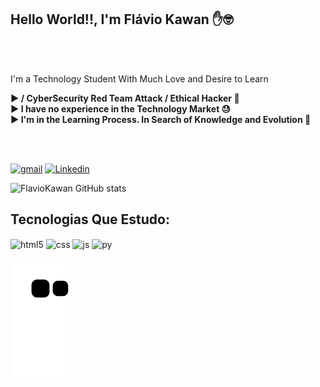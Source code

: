 ## Hello World!!, I'm Flávio Kawan ✋🤓
   <br><br>
   
I'm a Technology Student With Much Love and Desire to Learn
 
 <b>
 ► / CyberSecurity Red Team Attack / Ethical Hacker 🧠
 <br>
 ► I have no experience in the Technology Market 😓
 <br>
 ► I'm in the Learning Process. In Search of Knowledge and Evolution 💪
 </b>
 
 
   
   
<br><br>

[![gmail](https://img.shields.io/badge/Gmail-D14836?style=for-the-badge&logo=gmail&logoColor=white
)](https://mail.google.com/mail/u/flaviomilgrau1@gmail.com)
[![Linkedin](https://img.shields.io/badge/LinkedIn-0077B5?style=for-the-badge&logo=linkedin&logoColor=white)
](https://www.linkedin.com/in/fl%C3%A1vio-kawan-6013a119b/)


![FlavioKawan GitHub stats](https://github-readme-stats.vercel.app/api?username=FlavioKawan&show_icons=true&theme=dark)


## Tecnologias Que Estudo:

<div style="display: inline_block">
  <img align="center" alt="html5" src="https://img.shields.io/badge/HTML5-E34F26?style=for-the-badge&logo=html5&logoColor=white" />
  <img align="center" alt="css" src="https://img.shields.io/badge/CSS3-1572B6?style=for-the-badge&logo=css3&logoColor=white" />
  <img align="center" alt="js" src="https://img.shields.io/badge/JavaScript-F7DF1E?style=for-the-badge&logo=javascript&logoColor=black" />
  <img align="center" alt="py" src="https://img.shields.io/badge/Python-14354C?style=for-the-badge&logo=python&logoColor=white" />  
   <br>

</div>
   
   ![Snake animation](https://github.com/rafaballerini/rafaballerini/blob/output/github-contribution-grid-snake.svg)

   
   
   

  
